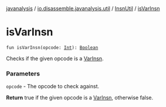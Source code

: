[javanalysis](../../index.md) / [io.disassemble.javanalysis.util](../index.md) / [InsnUtil](index.md) / [isVarInsn](./is-var-insn.md)

# isVarInsn

`fun isVarInsn(opcode: `[`Int`](https://kotlinlang.org/api/latest/jvm/stdlib/kotlin/-int/index.html)`): `[`Boolean`](https://kotlinlang.org/api/latest/jvm/stdlib/kotlin/-boolean/index.html)

Checks if the given opcode is a [VarInsn](../../io.disassemble.javanalysis.insn/-var-insn/index.md).

### Parameters

`opcode` - The opcode to check against.

**Return**
true if the given opcode is a [VarInsn](../../io.disassemble.javanalysis.insn/-var-insn/index.md), otherwise false.

